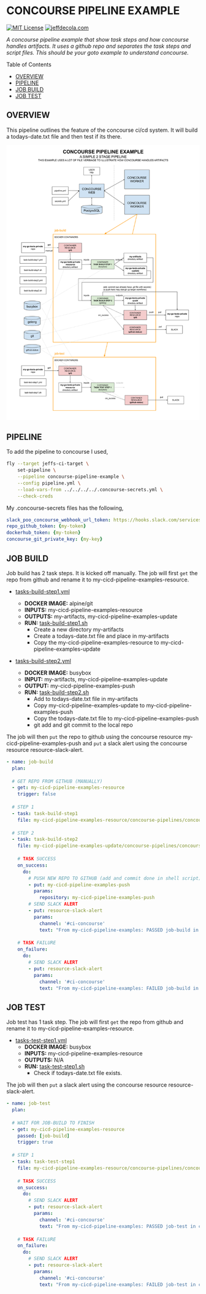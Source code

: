 # CONCOURSE PIPELINE EXAMPLE

[![MIT License](https://img.shields.io/:license-mit-blue.svg)](https://jeffdecola.mit-license.org)
[![jeffdecola.com](https://img.shields.io/badge/website-jeffdecola.com-blue)](https://jeffdecola.com)

  _A concourse pipeline example that show task steps and how
  concourse handles artifacts. It uses a github repo and separates
  the task steps and script files.
  This should be your goto example to understand concourse._

Table of Contents

* [OVERVIEW](https://github.com/JeffDeCola/my-cicd-pipeline-examples/tree/master/concourse-pipelines/concourse-pipeline-example#overview)
* [PIPELINE](https://github.com/JeffDeCola/my-cicd-pipeline-examples/tree/master/concourse-pipelines/concourse-pipeline-example#pipeline)
* [JOB BUILD](https://github.com/JeffDeCola/my-cicd-pipeline-examples/tree/master/concourse-pipelines/concourse-pipeline-example#job-build)
* [JOB TEST](https://github.com/JeffDeCola/my-cicd-pipeline-examples/tree/master/concourse-pipelines/concourse-pipeline-example#job-test)

## OVERVIEW

This pipeline outlines the feature of the concourse ci/cd system.
It will build a todays-date.txt file and then test if its there.

![IMAGE](../../docs/pics/concourse-pipeline-example.svg)

## PIPELINE

To add the pipeline to concourse I used,

```bash
fly --target jeffs-ci-target \
    set-pipeline \
    --pipeline concourse-pipeline-example \
    --config pipeline.yml \
    --load-vars-from ../../../../.concourse-secrets.yml \
    --check-creds
```

My .concourse-secrets files has the following,

```yml
slack_poo_concourse_webhook_url_token: https://hooks.slack.com/services/{my-token}
repo_github_token: {my-token}
dockerhub_token: {my-token}
concourse_git_private_key: {my-key}
```

## JOB BUILD

Job build has 2 task steps. It is kicked off manually.
The job will first `get` the repo from github and
rename it to my-cicd-pipeline-examples-resource.

* [tasks-build-step1.yml](https://github.com/JeffDeCola/my-cicd-pipeline-examples/blob/main/concourse-pipelines/concourse-pipeline-example/jobs/build/task-build-step1.yml)
  * **DOCKER IMAGE:** alpine/git
  * **INPUTS:** my-cicd-pipeline-examples-resource
  * **OUTPUTS:** my-artifacts, my-cicd-pipeline-examples-update
  * **RUN:** [task-build-step1.sh](https://github.com/JeffDeCola/my-cicd-pipeline-examples/blob/main/concourse-pipelines/concourse-pipeline-example/jobs/build/task-build-step1.sh)
    * Create a new directory my-artifacts
    * Create a todays-date.txt file and place in my-artifacts
    * Copy the my-cicd-pipeline-examples-resource to my-cicd-pipeline-examples-update

* [tasks-build-step2.yml](https://github.com/JeffDeCola/my-cicd-pipeline-examples/blob/main/concourse-pipelines/concourse-pipeline-example/jobs/build/task-build-step2.yml)
  * **DOCKER IMAGE:** busybox
  * **INPUT:** my-artifacts, my-cicd-pipeline-examples-update
  * **OUTPUT:** my-cicd-pipeline-examples-push
  * **RUN:** [task-build-step2.sh](https://github.com/JeffDeCola/my-cicd-pipeline-examples/blob/main/concourse-pipelines/concourse-pipeline-example/jobs/build/task-build-step2.sh)
    * Add to todays-date.txt file in my-artifacts
    * Copy my-cicd-pipeline-examples-update to my-cicd-pipeline-examples-push
    * Copy the todays-date.txt file to my-cicd-pipeline-examples-push
    * git add and git commit to the local repo

The job will then `put` the repo to github using the concourse resource
my-cicd-pipeline-examples-push and `put` a slack alert using
the concourse resource resource-slack-alert.

```yaml
- name: job-build
  plan:

  # GET REPO FROM GITHUB (MANUALLY)
  - get: my-cicd-pipeline-examples-resource
    trigger: false

  # STEP 1
  - task: task-build-step1
    file: my-cicd-pipeline-examples-resource/concourse-pipelines/concourse-pipeline-example/jobs/build/task-build-step1.yml

  # STEP 2
  - task: task-build-step2
    file: my-cicd-pipeline-examples-update/concourse-pipelines/concourse-pipeline-example/jobs/build/task-build-step2.yml

    # TASK SUCCESS
    on_success:
      do:
        # PUSH NEW REPO TO GITHUB (add and commit done in shell script)
        - put: my-cicd-pipeline-examples-push
          params:
            repository: my-cicd-pipeline-examples-push
        # SEND SLACK ALERT
        - put: resource-slack-alert
          params:
            channel: '#ci-concourse'
            text: "From my-cicd-pipeline-examples: PASSED job-build in concourse ci."

    # TASK FAILURE
    on_failure:
      do:
        # SEND SLACK ALERT
        - put: resource-slack-alert
          params:
            channel: '#ci-concourse'
            text: "From my-cicd-pipeline-examples: FAILED job-build in concourse ci."
```

## JOB TEST

Job test has 1 task step. The job will first `get` the repo from github and
rename it to my-cicd-pipeline-examples-resource.

* [tasks-test-step1.yml](https://github.com/JeffDeCola/my-cicd-pipeline-examples/blob/main/concourse-pipelines/concourse-pipeline-example/jobs/test/task-test-step1.yml)
  * **DOCKER IMAGE:** busybox
  * **INPUTS:** my-cicd-pipeline-examples-resource
  * **OUTPUTS:** N/A
  * **RUN:** [task-test-step1.sh](https://github.com/JeffDeCola/my-cicd-pipeline-examples/blob/main/concourse-pipelines/concourse-pipeline-example/jobs/test/task-test-step1.sh)
    * Check if todays-date.txt file exists.

The job will then `put` a slack alert using the concourse resource
resource-slack-alert.

```yaml
- name: job-test
  plan:

  # WAIT FOR JOB-BUILD TO FINISH
  - get: my-cicd-pipeline-examples-resource
    passed: [job-build]
    trigger: true

  # STEP 1
  - task: task-test-step1
    file: my-cicd-pipeline-examples-resource/concourse-pipelines/concourse-pipeline-example/jobs/test/task-test-step1.yml

    # TASK SUCCESS
    on_success:
      do:
        # SEND SLACK ALERT
        - put: resource-slack-alert
          params:
            channel: '#ci-concourse'
            text: "From my-cicd-pipeline-examples: PASSED job-test in concourse ci."

    # TASK FAILURE
    on_failure:
      do:
        # SEND SLACK ALERT
        - put: resource-slack-alert
          params:
            channel: '#ci-concourse'
            text: "From my-cicd-pipeline-examples: FAILED job-test in concourse ci."
```
